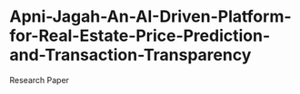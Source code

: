 # Apni-Jagah-An-AI-Driven-Platform-for-Real-Estate-Price-Prediction-and-Transaction-Transparency
Research Paper
